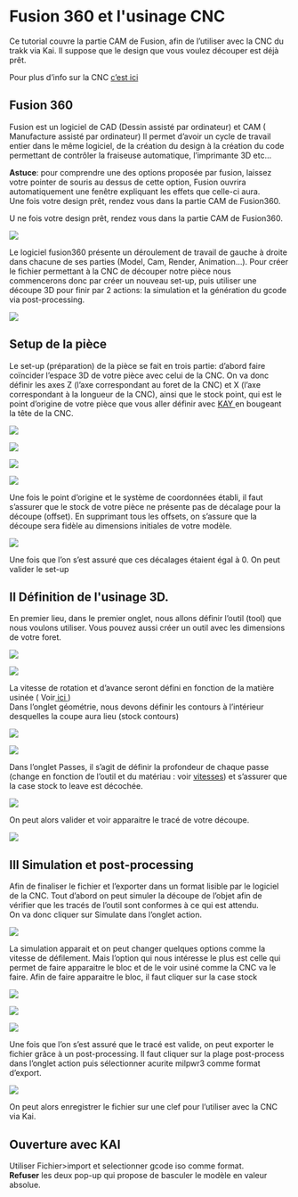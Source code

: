 # Fusion 360 et l'usinage CNC

Ce tutorial couvre la partie CAM de Fusion, afin de l’utiliser avec la CNC du trakk via Kai. Il suppose que le design que vous voulez découper est déjà prêt. 

Pour plus d’info sur la CNC [c’est ici](../../tools/cnc.md)

##  Fusion 360

Fusion est un logiciel de CAD \(Dessin assisté par ordinateur\) et CAM \( Manufacture assisté par ordinateur\) Il permet d’avoir un cycle de travail entier dans le même logiciel, de la création du design à la création du code permettant de contrôler la fraiseuse automatique, l’imprimante 3D etc… 

**Astuce**: pour comprendre une des options proposée par fusion, laissez votre pointer de souris au dessus de cette option, Fusion ouvrira automatiquement une fenêtre expliquant les effets que celle-ci aura.  
Une fois votre design prêt, rendez vous dans la partie CAM de Fusion360.

U ne fois votre design prêt, rendez vous dans la partie CAM de Fusion360.

![](../../.gitbook/assets/image%20%2822%29.png)

 Le logiciel fusion360 présente un déroulement de travail de gauche à droite dans chacune de ses parties \(Model, Cam, Render, Animation…\). Pour créer le fichier permettant à la CNC de découper notre pièce nous commencerons donc par créer un nouveau set-up, puis utiliser une découpe 3D pour finir par 2 actions: la simulation et la génération du gcode via post-processing.

![](../../.gitbook/assets/image%20%2829%29.png)

## Setup de la pièce

 Le set-up \(préparation\) de la pièce se fait en trois partie: d’abord faire coïncider l’espace 3D de votre pièce avec celui de la CNC. On va donc définir les axes Z \(l’axe correspondant au foret de la CNC\) et X \(l’axe correspondant à la longueur de la CNC\), ainsi que le stock point, qui est le point d’origine de votre pièce que vous aller définir avec [KAY ](../galaad.md)en bougeant la tête de la CNC.  


![](../../.gitbook/assets/image%20%2824%29.png)

![](../../.gitbook/assets/image%20%2821%29.png)

![](../../.gitbook/assets/image%20%2816%29.png)

![](../../.gitbook/assets/image%20%2820%29.png)

Une fois le point d’origine et le système de coordonnées établi, il faut s’assurer que le stock de votre pièce ne présente pas de décalage pour la découpe \(offset\). En supprimant tous les offsets, on s’assure que la découpe sera fidèle au dimensions initiales de votre modèle.

![](../../.gitbook/assets/image%20%2840%29.png)

 Une fois que l’on s’est assuré que ces décalages étaient égal à 0. On peut valider le set-up

## **II Définition de l'usinage 3D.**

  
En premier lieu, dans le premier onglet, nous allons définir l’outil \(tool\) que nous voulons utiliser. Vous pouvez aussi créer un outil avec les dimensions de votre foret.  


![](../../.gitbook/assets/image%20%2837%29.png)

![](../../.gitbook/assets/image%20%2810%29.png)

La vitesse de rotation et d’avance seront défini en fonction de la matière usinée \( Voir[ ici ](../../tools/cnc.md#vitesse-davance-et-vitesse-de-coupe) \)    
Dans l’onglet géométrie, nous devons définir les contours à l’intérieur desquelles la coupe aura lieu \(stock contours\)

![](../../.gitbook/assets/image%20%2843%29.png)

![](../../.gitbook/assets/image%20%2833%29.png)

Dans l’onglet Passes, il s’agit de définir la profondeur de chaque passe \(change en fonction de l’outil et du matériau : voir [vitesses](../../tools/cnc.md#vitesse-davance-et-vitesse-de-coupe)\) et s’assurer que la case stock to leave est décochée.

![](../../.gitbook/assets/image%20%2812%29.png)

 On peut alors valider et voir apparaitre le tracé de votre découpe.

![](../../.gitbook/assets/image%20%286%29.png)

## **III Simulation et post-processing**

  
Afin de finaliser le fichier et l’exporter dans un format lisible par le logiciel de la CNC. Tout d’abord on peut simuler la découpe de l’objet afin de vérifier que les tracés de l’outil sont conformes à ce qui est attendu.  
On va donc cliquer sur Simulate dans l’onglet action.

![](../../.gitbook/assets/image%20%284%29.png)

 La simulation apparait et on peut changer quelques options comme la vitesse de défilement. Mais l’option qui nous intéresse le plus est celle qui permet de faire apparaitre le bloc et de le voir usiné comme la CNC va le faire. Afin de faire apparaitre le bloc, il faut cliquer sur la case stock

![](../../.gitbook/assets/image%20%2825%29.png)

![](../../.gitbook/assets/image%20%2815%29.png)

![](../../.gitbook/assets/image%20%2813%29.png)

 Une fois que l’on s’est assuré que le tracé est valide, on peut exporter le fichier grâce à un post-processing. Il faut cliquer sur la plage post-process dans l’onglet action puis sélectionner acurite milpwr3 comme format d’export.

![](../../.gitbook/assets/image.png)

On peut alors enregistrer le fichier sur une clef pour l’utiliser avec la CNC via Kai.  


## **Ouverture avec KAI**

  
Utiliser Fichier&gt;import et selectionner gcode iso comme format.  
**Refuser** les deux pop-up qui propose de basculer le modèle en valeur absolue. 

